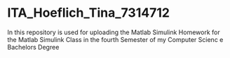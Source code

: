 # ITA_Hoeflich_Tina_7314712
In this repository is used for uploading the Matlab Simulink Homework for the Matlab Simulink Class in the fourth Semester of my Computer Scienc e Bachelors Degree
